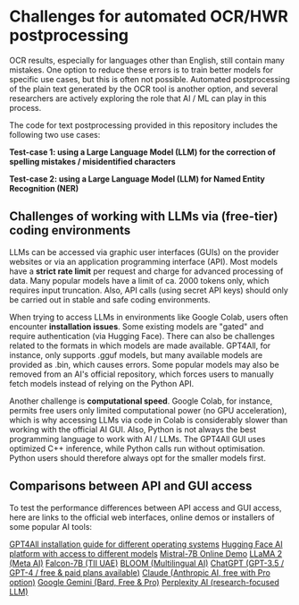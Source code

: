 # Challenges for automated OCR/HWR postprocessing

OCR results, especially for languages other than English, still contain many mistakes. One option to reduce these errors is to train better models for specific use cases, but this is often not possible. Automated postprocessing of the plain text generated by the OCR tool is another option, and several researchers are actively exploring the role that AI / ML can play in this process.

The code for text postprocessing provided in this repository includes the following two use cases:

**Test-case 1: using a Large Language Model (LLM) for the correction of spelling mistakes / misidentified characters**

**Test-case 2: using a Large Language Model (LLM) for Named Entity Recognition (NER)**

## Challenges of working with LLMs via (free-tier) coding environments

LLMs can be accessed via graphic user interfaces (GUIs) on the provider websites or via an application programming interface (API). Most models have a **strict rate limit** per request and charge for advanced processing of data.  Many popular models have a limit of ca. 2000 tokens only, which requires input truncation. Also, API calls (using secret API keys) should only be carried out in stable and safe coding environments.

When trying to access LLMs in environments like Google Colab, users often encounter **installation issues**. Some existing models are "gated" and require authentication (via Hugging Face). There can also be challenges related to the formats in which models are made available. GPT4All, for instance, only supports .gguf models, but many available models are provided as .bin, which causes errors. Some popular models may also be removed from an AI's official repository, which forces users to manually fetch models instead of relying on the Python API.

Another challenge is **computational speed**. Google Colab, for instance, permits free users only limited computational power (no GPU acceleration), which is why accessing LLMs via code in Colab is considerably slower than working with the official AI GUI. Also, Python is not always the best programming language to work with AI / LLMs. The GPT4All GUI uses optimized C++ inference, while Python calls run without optimisation. Python users should therefore always opt for the smaller models first. 

## Comparisons between API and GUI access

To test the performance differences between API access and GUI access, here are links to the official web interfaces, online demos or installers of some popular AI tools:

[GPT4All installation guide for different operating systems](https://gpt4all.io/index.html)
[Hugging Face AI platform with access to different models](https://huggingface.co/spaces)
[Mistral-7B Online Demo](https://huggingface.co/spaces/mistralai/Mistral-7B-Instruct)
[LLaMA 2 (Meta AI)](https://huggingface.co/spaces/facebook/llama-2-7b-chat)
[Falcon-7B (TII UAE)](https://huggingface.co/spaces/tiiuae/falcon-7b-instruct)
[BLOOM (Multilingual AI)](https://huggingface.co/spaces/bigscience/bloom)
[ChatGPT (GPT-3.5 / GPT-4 / free & paid plans available)](https://chat.openai.com)
[Claude (Anthropic AI, free with Pro option)](https://claude.ai)
[Google Gemini (Bard, Free & Pro)](https://gemini.google.com)
[Perplexity AI (research-focused LLM)](https://www.perplexity.ai)
